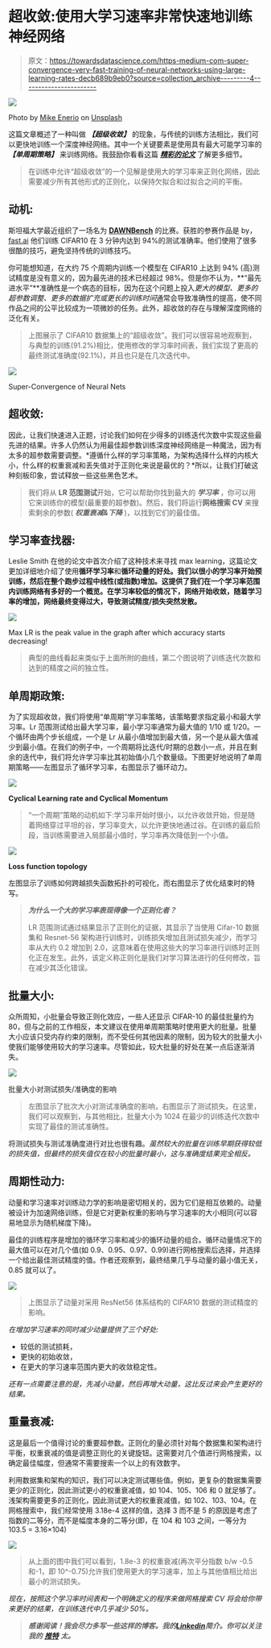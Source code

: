 # 超收敛:使用大学习速率非常快速地训练神经网络

> 原文：<https://towardsdatascience.com/https-medium-com-super-convergence-very-fast-training-of-neural-networks-using-large-learning-rates-decb689b9eb0?source=collection_archive---------4----------------------->

![](img/b44bbf5f14e808ea43a20da6dcf59491.png)

Photo by [Mike Enerio](https://unsplash.com/@mikeenerio?utm_source=medium&utm_medium=referral) on [Unsplash](https://unsplash.com?utm_source=medium&utm_medium=referral)

这篇文章概述了一种叫做 ***【超级收敛】*** 的现象，与传统的训练方法相比，我们可以更快地训练一个深度神经网络。其中一个关键要素是使用具有最大可能学习率的 ***【单周期策略】*** 来训练网络。我鼓励你看看这篇 [***精彩的论文***](https://arxiv.org/abs/1708.07120) 了解更多细节。

> 在训练中允许“超级收敛”的一个见解是使用大的学习率来正则化网络，因此需要减少所有其他形式的正则化，以保持欠拟合和过拟合之间的平衡。

## 动机:

斯坦福大学最近组织了一场名为 [**DAWNBench**](https://dawn.cs.stanford.edu/benchmark/) 的比赛。获胜的参赛作品是 by， [fast.ai](https://www.fast.ai/) 他们训练 CIFAR10 在 3 分钟内达到 94%的测试准确率。他们使用了很多很酷的技巧，避免坚持传统的训练技巧。

你可能想知道，在大约 75 个周期内训练一个模型在 CIFAR10 上达到 94% (高)测试精度是没有意义的，因为最先进的技术已经超过 98%。但是你不认为，**“最先进水平”**准确性是一个病态的目标，因为在这个问题上投入*更大的模型、更多的超参数调整、更多的数据扩充或更长的训练时间*通常会导致准确性的提高，使不同作品之间的公平比较成为一项微妙的任务。此外，超收敛的存在与理解深度网络的泛化有关。

> 上图展示了 CIFAR10 数据集上的“超级收敛”。我们可以很容易地观察到，与典型的训练(91.2%)相比，使用修改的学习率时间表，我们实现了更高的最终测试准确度(92.1%)，并且也只是在几次迭代中。

![](img/2846182310c06112f5835824d8d2ee2c.png)

Super-Convergence of Neural Nets

## 超收敛:

因此，让我们快速进入正题，讨论我们如何在少得多的训练迭代次数中实现这些最先进的结果。许多人仍然认为用最佳超参数训练深度神经网络是一种魔法，因为有太多的超参数需要调整。*遵循什么样的学习率策略，为架构选择什么样的内核大小，什么样的权重衰减和丢失值对于正则化来说是最优的？*所以，让我们打破这种刻板印象，尝试释放一些这些黑色艺术。

> 我们将从 **LR 范围测试**开始，它可以帮助你找到最大的 ***学习率*** ，你可以用它来训练你的模型(最重要的超参数)。然后，我们将运行**网格搜索 CV** 来搜索剩余的参数( ***权重衰减&下降*** )，以找到它们的最佳值。

## 学习率查找器:

Leslie Smith 在他的论文中首次介绍了这种技术来寻找 max learning，这篇论文更加详细地介绍了使用**循环学习率**和**循环动量的好处。我们以很小的学习率开始预训练，然后在整个跑步过程中线性(或指数)增加。这提供了我们在一个学习率范围内训练网络有多好的一个概览。在学习率较低的情况下，网络开始收敛，随着学习率的增加，网络最终变得过大，导致测试精度/损失突然发散。**

![](img/92932da44926896a61c54e20815f771b.png)

Max LR is the peak value in the graph after which accuracy starts decreasing!

> 典型的曲线看起来类似于上面所附的曲线，第二个图说明了训练迭代次数和达到的精度之间的独立性。

## 单周期政策:

为了实现超收敛，我们将使用“单周期”学习率策略，该策略要求指定最小和最大学习率。Lr 范围测试给出最大学习率，最小学习率通常为最大值的 1/10 或 1/20。一个循环由两个步长组成，一个是 Lr 从最小值增加到最大值，另一个是从最大值减少到最小值。在我们的例子中，一个周期将比迭代/时期的总数小一点，并且在剩余的迭代中，我们将允许学习率比其初始值小几个数量级。下图更好地说明了单周期策略——左图显示了循环学习率，右图显示了循环动力。

![](img/66a194116d623474f08b4f2cfc43a182.png)

**Cyclical Learning rate and Cyclical Momentum**

> “一个周期”策略的动机如下:学习率开始时很小，以允许收敛开始，但是随着网络穿过平坦的谷，学习率变大，以允许更快地通过谷。在训练的最后阶段，当训练需要进入局部最小值时，学习率再次降低到一个小值。

![](img/0e43d20bc3b04fc3365e0b0ac0acd465.png)

**Loss function topology**

左图显示了训练如何跨越损失函数拓扑的可视化，而右图显示了优化结束时的特写。

> ***为什么一个大的学习率表现得像一个正则化者？***
> 
> LR 范围测试通过结果显示了正则化的证据，其显示了当使用 Cifar-10 数据集和 Resnet-56 架构进行训练时，训练损失增加且测试损失减少，而学习率从大约 0.2 增加到 2.0，这意味着在使用这些大的学习率进行训练时正则化正在发生。此外，该定义称正则化是我们对学习算法进行的任何修改，旨在减少其泛化错误。

## 批量大小:

众所周知，小批量会导致正则化效应，一些人还显示 CIFAR-10 的最佳批量约为 80，但与之前的工作相反，本文建议在使用单周期策略时使用更大的批量。批量大小应该只受内存约束的限制，而不受任何其他因素的限制，因为较大的批量大小使我们能够使用较大的学习速率。尽管如此，较大批量的好处在某一点后逐渐消失。

![](img/df1853b7189d7ccab89b2f28c37a7e1a.png)

批量大小对测试损失/准确度的影响

> 左图显示了批次大小对测试准确度的影响，右图显示了测试损失。在这里，我们可以观察到，与其他相比，批量大小为 1024 在最少的训练迭代次数中实现了最佳的测试准确性。

将测试损失与测试准确度进行对比也很有趣。*虽然较大的批量在训练早期获得较低的损失值，但最终的损失值仅在较小的批量时最小，这与准确度结果完全相反。*

## 周期性动力:

动量和学习速率对训练动力学的影响是密切相关的，因为它们是相互依赖的。动量被设计为加速网络训练，但是它对更新权重的影响与学习速率的大小相同(可以容易地显示为随机梯度下降)。

最佳的训练程序是增加的循环学习率和减少的循环动量的组合。循环动量情况下的最大值可以在对几个值(如 0.9、0.95、0.97、0.99)进行网格搜索后选择，并选择一个给出最佳测试精度的值。作者还观察到，最终结果几乎与动量的最小值无关，0.85 就可以了。

![](img/354e356027327b2aa9219edc954750a8.png)

> 上图显示了动量对采用 ResNet56 体系结构的 CIFAR10 数据的测试精度的影响。

*在增加学习速率的同时减少动量提供了三个好处:*

*   较低的测试损耗，
*   更快的初始收敛，
*   在更大的学习速率范围内更大的收敛稳定性。

*还有一点需要注意的是，先减小动量，然后再增大动量，这比反过来会产生更好的结果。*

## 重量衰减:

这是最后一个值得讨论的重要超参数。正则化的量必须针对每个数据集和架构进行平衡，权重衰减的值是调整正则化的关键旋钮。这需要对几个值进行网格搜索，以确定最佳幅度，但通常不需要搜索一个以上的有效数字。

利用数据集和架构的知识，我们可以决定测试哪些值。例如，更复杂的数据集需要更少的正则化，因此测试更小的权重衰减值，如 104、105、106 和 0 就足够了。浅架构需要更多的正则化，因此测试更大的权重衰减值，如 102、103、104。在网格搜索中，我们经常使用 3.18e-4 这样的值，选择 3 而不是 5 的原因是考虑了指数的二等分，而不是幅度本身的二等分(即，在 104 和 103 之间，一等分为 103.5 = 3.16×104)

![](img/842dfad505a0e5d431d68b9aff58546a.png)

> 从上面的图中我们可以看到，1.8e-3 的权重衰减(再次平分指数 b/w -0.5 和-1，即 10^-0.75)允许我们使用更大的学习速率，加上与其他值相比给出最小的测试损失。

*现在，按照这个学习率时间表和一个明确定义的程序来做网格搜索 CV 将会给你带来更好的结果，在训练迭代中几乎减少 50%。*

> ***感谢阅读！我会尽力多写一些这样的博客。我的***[***Linkedin***](https://www.linkedin.com/in/adi-iitd/)***简介。你可以关注我的*** [***推特***](https://twitter.com/Aadi__gupta) ***太。***